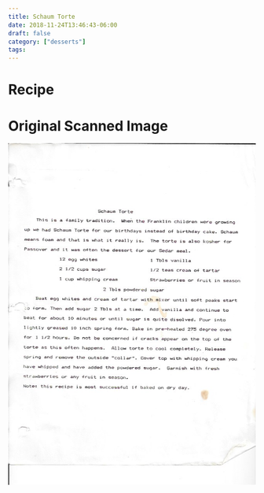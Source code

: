 ```yaml
---
title: Schaum Torte
date: 2018-11-24T13:46:43-06:00
draft: false
category: ["desserts"]
tags:
---
```


# Recipe

# Original Scanned Image

![](/desserts/schaum-torte.png)